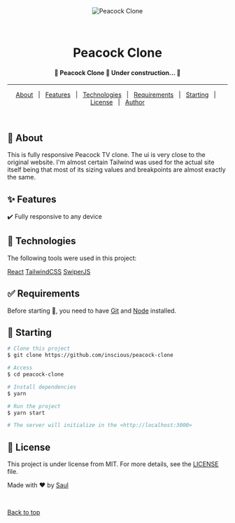 <div align="center" id="top"> 
  <img src="./.github/app.gif" alt="Peacock Clone" />

&#xa0;

  <!-- <a href="https://peacockclone.netlify.app">Demo</a> -->
</div>

<h1 align="center">Peacock Clone</h1>

<!-- Status -->

<h4 align="center">
	🚧  Peacock Clone 🚀 Under construction...  🚧
</h4>

<hr>

<p align="center">
  <a href="#dart-about">About</a> &#xa0; | &#xa0; 
  <a href="#sparkles-features">Features</a> &#xa0; | &#xa0;
  <a href="#rocket-technologies">Technologies</a> &#xa0; | &#xa0;
  <a href="#white_check_mark-requirements">Requirements</a> &#xa0; | &#xa0;
  <a href="#checkered_flag-starting">Starting</a> &#xa0; | &#xa0;
  <a href="#memo-license">License</a> &#xa0; | &#xa0;
  <a href="https://github.com/inscious" target="_blank">Author</a>
</p>

<br>

## :dart: About

This is fully responsive Peacock TV clone. The ui is very close to the original website. I'm almost certain Tailwind was used for the actual site itself being that most of its sizing values and breakpoints are almost exactly the same.

## :sparkles: Features

:heavy_check_mark: Fully responsive to any device

## :rocket: Technologies

The following tools were used in this project:

<p>
    <a href="https://reactjs.org/" target="_blank">React</a>
    <a href="https://tailwindcss.com/" target="_blank">TailwindCSS</a>
    <a href="https://swiperjs.com/" target="_blank">SwiperJS</a>
</p>

## :white_check_mark: Requirements

Before starting :checkered_flag:, you need to have [Git](https://git-scm.com) and [Node](https://nodejs.org/en/) installed.

## :checkered_flag: Starting

```bash
# Clone this project
$ git clone https://github.com/inscious/peacock-clone

# Access
$ cd peacock-clone

# Install dependencies
$ yarn

# Run the project
$ yarn start

# The server will initialize in the <http://localhost:3000>
```

## :memo: License

This project is under license from MIT. For more details, see the [LICENSE](LICENSE.md) file.

Made with :heart: by <a href="https://github.com/inscious" target="_blank">Saul</a>

&#xa0;

<a href="#top">Back to top</a>
